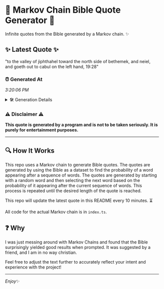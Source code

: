 # 📖 Markov Chain Bible Quote Generator 📖

Infinite quotes from the Bible generated by a Markov chain. ✨

## ✨ Latest Quote ✨
"to the valley of jiphthahel toward the north side of bethemek, and neiel, and goeth out to cabul on the left hand, 19:28"

### ⏰ Generated At
*3:20:06 PM*

<details>
    <summary>🛠️ Generation Details</summary>
    <p>
        <strong>🌱 Seed:</strong> to<br>
        <strong>🔄 Iterations:</strong> 22<br>
        <strong>📜 Context History:</strong><br>[ to ]: the<br>[ to, the ]: valley<br>[ to, the, valley ]: of<br>[ to, the, valley, of ]: jiphthahel<br>[ to, the, valley, of, jiphthahel ]: toward<br>[ to, the, valley, of, jiphthahel, toward ]: the<br>[ the, valley, of, jiphthahel, toward, the ]: north<br>[ valley, of, jiphthahel, toward, the, north ]: side<br>[ of, jiphthahel, toward, the, north, side ]: of<br>[ jiphthahel, toward, the, north, side, of ]: bethemek,<br>[ toward, the, north, side, of, bethemek, ]: and<br>[ the, north, side, of, bethemek,, and ]: neiel,<br>[ north, side, of, bethemek,, and, neiel, ]: and<br>[ side, of, bethemek,, and, neiel,, and ]: goeth<br>[ of, bethemek,, and, neiel,, and, goeth ]: out<br>[ bethemek,, and, neiel,, and, goeth, out ]: to<br>[ and, neiel,, and, goeth, out, to ]: cabul<br>[ neiel,, and, goeth, out, to, cabul ]: on<br>[ and, goeth, out, to, cabul, on ]: the<br>[ goeth, out, to, cabul, on, the ]: left<br>[ out, to, cabul, on, the, left ]: hand,<br>[ to, cabul, on, the, left, hand, ]: 19:28<br>
    </p>
</details>

### ⚠️ Disclaimer ⚠️
**This quote is generated by a program and is not to be taken seriously. It is purely for entertainment purposes.**

---

## 🔍 How It Works

This repo uses a Markov chain to generate Bible quotes. The quotes are generated by using the Bible as a dataset to find the probability of a word appearing after a sequence of words. The quotes are generated by starting with a random word and then selecting the next word based on the probability of it appearing after the current sequence of words. This process is repeated until the desired length of the quote is reached.

This repo will update the latest quote in this README every 10 minutes. ⏳

All code for the actual Markov chain is in `index.ts`.

## ❓ Why

I was just messing around with Markov Chains and found that the Bible surprisingly yielded good results when prompted. 
It was suggested by a friend, and I am in no way christian.

Feel free to adjust the text further to accurately reflect your intent and experience with the project!

---

*Enjoy*✨
